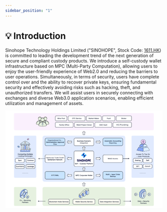 ```yaml
---
sidebar_position: "1"
---
```

# 💡 Introduction

Sinohope Technology Holdings Limited ("SINOHOPE", Stock Code: [1611.HK](http://1611.hk)) is committed to leading the development trend of the next generation of secure and compliant custody products. We introduce a self-custody wallet infrastructure based on MPC (Multi-Party Computation), allowing users to enjoy the user-friendly experience of Web2.0 and reducing the barriers to user operations. Simultaneously, in terms of security, users have complete control over and the ability to recover private keys, ensuring fundamental security and effectively avoiding risks such as hacking, theft, and unauthorized transfers. We will assist users in securely connecting with exchanges and diverse Web3.0 application scenarios, enabling efficient utilization and management of assets.

![](<../images/assets/image (4).png>)

